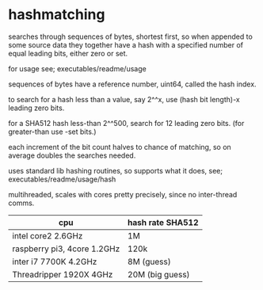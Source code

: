 # hashmatching
searches through sequences of bytes, shortest first, so when appended to some source data they together have a hash with a specified number of equal leading bits, either zero or set.

for usage see; executables/readme/usage

sequences of bytes have a reference number, uint64, called the hash index.

to search for a hash less than a value, say 2^^x, use (hash bit length)-x leading zero bits.

for a SHA512 hash less-than 2^^500, search for 12 leading zero bits. (for greater-than use -set bits.)

each increment of the bit count halves to chance of matching, so on average doubles the searches needed.  

uses standard lib hashing routines, so supports what it does, see; executables/readme/usage/hash

multihreaded, scales with cores pretty precisely, since no inter-thread comms.

|cpu|hash rate SHA512|
|-------------------|--------------------------|
|intel core2 2.6GHz | 1M|
|raspberry pi3, 4core 1.2GHz | 120k|
|inter i7 7700K  4.2GHz  |  8M (guess)|
|Threadripper 1920X 4GHz |  20M (big guess)|

